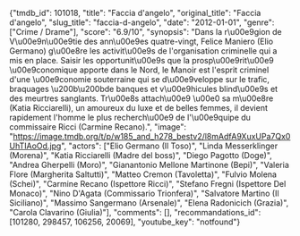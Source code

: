 {"tmdb_id": 101018, "title": "Faccia d'angelo", "original_title": "Faccia d'angelo", "slug_title": "faccia-d-angelo", "date": "2012-01-01", "genre": ["Crime / Drame"], "score": "6.9/10", "synopsis": "Dans la r\u00e9gion de V\u00e9n\u00e9tie des ann\u00e9es quatre-vingt, Felice Maniero (Elio Germano) g\u00e8re les activit\u00e9s de l'organisation criminelle qui a mis en place. Saisir les opportunit\u00e9s que la prosp\u00e9rit\u00e9 \u00e9conomique apporte dans le Nord, le Manoir est l'esprit criminel d'une \u00e9conomie souterraine qui se d\u00e9veloppe sur le trafic, braquages \u200b\u200bde banques et v\u00e9hicules blind\u00e9s et des meurtres sanglants. Tr\u00e8s attach\u00e9 \u00e0 sa m\u00e8re (Katia Ricciarelli), un amoureux du luxe et de belles femmes, il devient rapidement l'homme le plus recherch\u00e9 de l'\u00e9quipe du commissaire Ricci (Carmine Recano).", "image": "https://image.tmdb.org/t/p/w185_and_h278_bestv2/l8mAdfA9XuxUPa7Qx0UhTIAoOd.jpg", "actors": ["Elio Germano (Il Toso)", "Linda Messerklinger (Morena)", "Katia Ricciarelli (Madre del boss)", "Diego Pagotto (Doge)", "Andrea Gherpelli (Moro)", "Gianantonio Mellone Martinone (Bepi)", "Valeria Flore (Margherita Saltutti)", "Matteo Cremon (Tavoletta)", "Fulvio Molena (Schei)", "Carmine Recano (Ispettore Ricci)", "Stefano Fregni (Ispettore Del Monaco)", "Nino D'Agata (Commissario Trionfera)", "Salvatore Martino (Il Siciliano)", "Massimo Sangermano (Arsenale)", "Elena Radonicich (Grazia)", "Carola Clavarino (Giulia)"], "comments": [], "recommandations_id": [101280, 298457, 106256, 20069], "youtube_key": "notfound"}